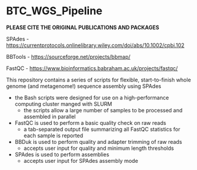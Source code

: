 # BTC_WGS_Pipeline

**PLEASE CITE THE ORIGINAL PUBLICATIONS AND PACKAGES**

SPAdes - https://currentprotocols.onlinelibrary.wiley.com/doi/abs/10.1002/cpbi.102

BBTools - https://sourceforge.net/projects/bbmap/

FastQC - https://www.bioinformatics.babraham.ac.uk/projects/fastqc/

This repository contains a series of scripts for flexible, start-to-finish whole genome (and metagenome!) sequence assembly using SPAdes

- the Bash scripts were designed for use on a high-performance computing cluster manged with SLURM
  - the scripts allow a large number of samples to be processed and assembled in parallel
- FastQC is used to perform a basic quality check on raw reads
  - a tab-separated output file summarizing all FastQC statistics for each sample is reported
- BBDuk is used to perform quality and adapter trimming of raw reads
  - accepts user input for quality and minimum length thresholds
- SPAdes is used to perform assemblies
  - accepts user input for SPAdes assembly mode
